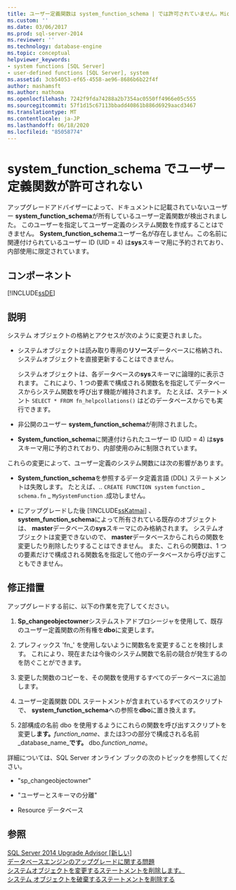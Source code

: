 ```yaml
---
title: ユーザー定義関数は system_function_schema | では許可されていません。Microsoft Docs
ms.custom: ''
ms.date: 03/06/2017
ms.prod: sql-server-2014
ms.reviewer: ''
ms.technology: database-engine
ms.topic: conceptual
helpviewer_keywords:
- system functions [SQL Server]
- user-defined functions [SQL Server], system
ms.assetid: 3cb54053-ef65-4558-ae96-8686b6b22f4f
author: mashamsft
ms.author: mathoma
ms.openlocfilehash: 7242f9fda74288a2b7354ac0550ff4966e05c555
ms.sourcegitcommit: 57f1d15c67113bbadd40861b886d6929aacd3467
ms.translationtype: MT
ms.contentlocale: ja-JP
ms.lasthandoff: 06/18/2020
ms.locfileid: "85058774"
---
```

# <a name="user-defined-functions-are-not-allowed-in-system_function_schema"></a>system_function_schema でユーザー定義関数が許可されない
  アップグレードアドバイザーによって、ドキュメントに記載されていないユーザー **system_function_schema**が所有しているユーザー定義関数が検出されました。 このユーザーを指定してユーザー定義のシステム関数を作成することはできません。 **System_function_schema**ユーザー名が存在しません。この名前に関連付けられているユーザー ID (UID = 4) は**sys**スキーマ用に予約されており、内部使用に限定されています。  
  
## <a name="component"></a>コンポーネント  
 [!INCLUDE[ssDE](../../includes/ssde-md.md)]  
  
## <a name="description"></a>説明  
 システム オブジェクトの格納とアクセスが次のように変更されました。  
  
-   システムオブジェクトは読み取り専用の**リソース**データベースに格納され、システムオブジェクトを直接更新することはできません。  
  
     システムオブジェクトは、各データベースの**sys**スキーマに論理的に表示されます。 これにより、1 つの要素で構成される関数名を指定してデータベースからシステム関数を呼び出す機能が維持されます。 たとえば、ステートメント `SELECT * FROM fn_helpcollations()` はどのデータベースからでも実行できます。  
  
-   非公開のユーザー **system_function_schema**が削除されました。  
  
-   **System_function_schema**に関連付けられたユーザー ID (UID = 4) は**sys**スキーマ用に予約されており、内部使用のみに制限されています。  
  
 これらの変更によって、ユーザー定義のシステム関数には次の影響があります。  
  
-   **System_function_schema**を参照するデータ定義言語 (DDL) ステートメントは失敗します。 たとえば、.. `CREATE FUNCTION system` `function` \_ `schema.fn` \_ `MySystemFunction` .成功しません。  
  
-   にアップグレードした後 [!INCLUDE[ssKatmai](../../includes/sskatmai-md.md)] 、 **system_function_schema**によって所有されている既存のオブジェクトは、 **master**データベースの**sys**スキーマにのみ格納されます。 システムオブジェクトは変更できないので、 **master**データベースからこれらの関数を変更したり削除したりすることはできません。 また、これらの関数は、1 つの要素だけで構成される関数名を指定して他のデータベースから呼び出すこともできません。  
  
## <a name="corrective-action"></a>修正措置  
 アップグレードする前に、以下の作業を完了してください。  
  
1.  **Sp_changeobjectowner**システムストアドプロシージャを使用して、既存のユーザー定義関数の所有権を**dbo**に変更します。  
  
2.  プレフィックス 'fn_' を使用しないように関数名を変更することを検討します。 これにより、現在または今後のシステム関数で名前の競合が発生するのを防ぐことができます。  
  
3.  変更した関数のコピーを、その関数を使用するすべてのデータベースに追加します。  
  
4.  ユーザー定義関数 DDL ステートメントが含まれているすべてのスクリプトで、 **system_function_schema**への参照を**dbo**に置き換えます。  
  
5.  2部構成の名前 dbo を使用するようにこれらの関数を呼び出すスクリプトを変更し**ます。**_function_name_、または3つの部分で構成される名前_database_name_**です。** dbo.*function_name*。  
  
 詳細については、SQL Server オンライン ブックの次のトピックを参照してください。  
  
-   "sp_changeobjectowner"  
  
-   "ユーザーとスキーマの分離"  
  
-   Resource データベース  
  
## <a name="see-also"></a>参照  
 [SQL Server 2014 Upgrade Advisor &#91;新しい&#93;](sql-server-2014-upgrade-advisor.md)   
 [データベースエンジンのアップグレードに関する問題](../../../2014/sql-server/install/database-engine-upgrade-issues.md)   
 [システムオブジェクトを変更するステートメントを削除します。](../../../2014/sql-server/install/remove-statements-that-modify-system-objects.md)   
 [システム オブジェクトを破棄するステートメントを削除する](../../../2014/sql-server/install/remove-statements-that-drop-system-objects.md)  
  
  

